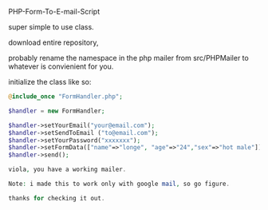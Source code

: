 PHP-Form-To-E-mail-Script

super simple to use class.

download entire repository,

probably rename the namespace in the php mailer from src/PHPMailer to whatever is convienient for you.

initialize the class like so:

```php
@include_once "FormHandler.php";

$handler = new FormHandler;

$handler->setYourEmail("your@email.com");
$handler->setSendToEmail ("to@email.com");
$handler->setYourPassword("xxxxxxx");
$handler->setFormData(["name"=>"longe", "age"=>"24","sex"=>"hot male"]);
$handler->send();

viola, you have a working mailer. 

Note: i made this to work only with google mail, so go figure.

thanks for checking it out.
```
